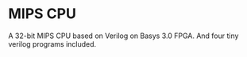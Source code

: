 # MIPS CPU
A 32-bit MIPS CPU based on Verilog on Basys 3.0 FPGA.
And four tiny verilog programs included.
